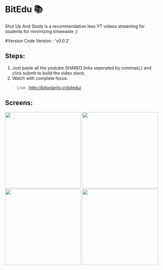 # BitEdu 📚
Shut Up And Study is a recommendation less YT videos streaming for students for minimizing timewaste ;)

#Version Code
  Version : 'v0.0.2'

## Steps:
1. Just paste all the youtube SHARED links seperated by commas(,) and click submit to build the video stack.
2. Watch with complete focus.

>Live : http://bitpolarity.in/bitedu/

## Screens:
<p float="left">
  <img src="https://github.com/arpitmaurya/SUAS/blob/main/Screenshots/Screenshot%20from%202021-01-18%2022-38-21.png" width="250" />
  <img src="https://github.com/arpitmaurya/SUAS/blob/main/Screenshots/Screenshot%20from%202021-01-18%2022-38-32.png" width="250" /> 
  <img src="https://github.com/arpitmaurya/SUAS/blob/main/Screenshots/Screenshot%20from%202021-01-18%2022-38-46.png" width="250" />
  <img src="https://github.com/arpitmaurya/SUAS/blob/main/Screenshots/Screenshot%20from%202021-01-18%2022-38-58.png" width="250" />
</p>
